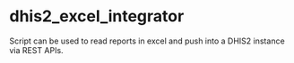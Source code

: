 # dhis2_excel_integrator
Script can be used to read reports in excel and push into a DHIS2 instance via REST APIs.
